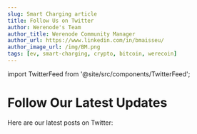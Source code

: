 ```yaml
---
slug: Smart Charging article
title: Follow Us on Twitter
author: Werenode's Team
author_title: Werenode Community Manager
author_url: https://www.linkedin.com/in/bmaisseu/
author_image_url: /img/BM.png
tags: [ev, smart-charging, crypto, bitcoin, werecoin]
---
```


import TwitterFeed from '@site/src/components/TwitterFeed';

# Follow Our Latest Updates

Here are our latest posts on Twitter:

<TwitterFeed profile="werenode" />
